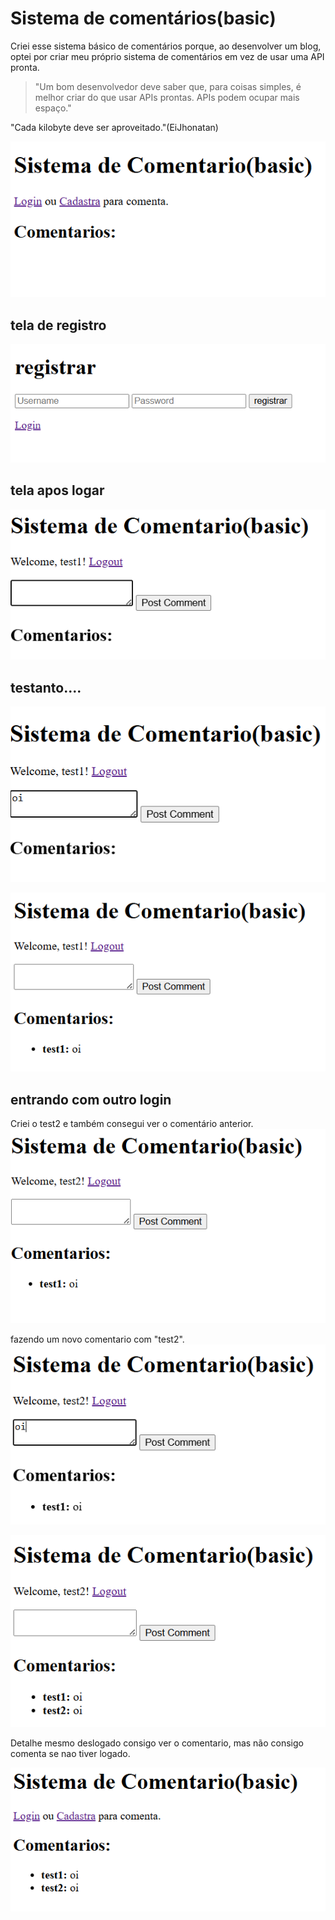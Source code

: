 # Sistema de comentários(basic)
Criei esse sistema básico de comentários porque, ao desenvolver um blog, optei por criar meu próprio sistema de comentários em vez de usar uma API pronta.

>"Um bom desenvolvedor deve saber que, para coisas simples, é melhor criar do que usar APIs prontas. APIs podem ocupar mais espaço."

"Cada kilobyte deve ser aproveitado."(EiJhonatan)


![alt text](/imgs/image.png)

## tela de registro
![alt text](/imgs/image1.png)

## tela apos logar
![alt text](/imgs/image2.png)

## testanto....
![alt text](/imgs/image3.png)

![alt text](/imgs/image4.png)
## entrando com outro login
Criei o test2 e também consegui ver o comentário anterior.
![alt text](/imgs/image5.png)

fazendo um novo comentario com "test2".
![alt text](/imgs/image6.png)

![alt text](/imgs/image7.png)

Detalhe mesmo deslogado consigo ver o comentario, mas não consigo comenta se nao tiver logado.

![alt text](/imgs/image8.png)